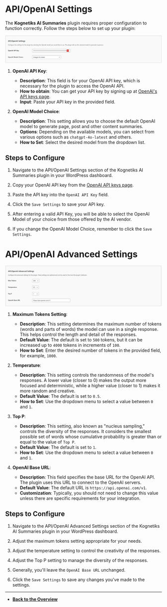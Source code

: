 # API/OpenAI Settings

The **Kognetiks AI Summaries** plugin requires proper configuration to function correctly. Follow the steps below to set up your plugin:

![API/OpenAI Settings](api-openai-settings.png)

1. **OpenAI API Key**:

   - **Description**: This field is for your OpenAI API key, which is necessary for the plugin to access the OpenAI API.
   - **How to obtain**: You can get your API key by signing up at [OpenAI's API keys page](https://platform.openai.com/account/api-keys).
   - **Input**: Paste your API key in the provided field.
   
2. **OpenAI Model Choice**:
   - **Description**: This setting allows you to choose the default OpenAI model to generate page, post and other content summaries.
   - **Options**: Depending on the available models, you can select from various options such as `chatgpt-4o-latest` and others.
   - **How to Set**: Select the desired model from the dropdown list.

## Steps to Configure

1. Navigate to the API/OpenAI Settings section of the Kognetiks AI Summaries plugin in your WordPress dashboard.

2. Copy your OpenAI API key from the [OpenAI API keys page](https://platform.openai.com/account/api-keys).

3. Paste the API key into the `OpenAI API Key` field.

4. Click the `Save Settings` to save your API key.

5. After entering a valid API Key, you will be able to select the OpenAI Model of your choice from those offered by the AI vendor.

6. If you change the OpenAI Model Choice, remember to click the `Save Settings`.

# API/OpenAI Advanced Settings

![API/OpenAI Advanced Settings](api-openai-advanced-settings.png)

1. **Maximum Tokens Setting**:
   - **Description**: This setting determines the maximum number of tokens (words and parts of words) the model can use in a single response. This helps control the length and detail of the responses.
   - **Default Value**: The default is set to `500` tokens, but it can be increased up to `4000` tokens in increments of `100`.
   - **How to Set**: Enter the desired number of tokens in the provided field, for example, `1000`.

2. **Temperature**:
   - **Description**: This setting controls the randomness of the model's responses. A lower value (closer to 0) makes the output more focused and deterministic, while a higher value (closer to 1) makes it more random and creative.
   - **Default Value**: The default is set to `0.5`.
   - **How to Set**: Use the dropdown menu to select a value between `0` and `1`.

3. **Top P**:
   - **Description**: This setting, also known as "nucleus sampling," controls the diversity of the responses. It considers the smallest possible set of words whose cumulative probability is greater than or equal to the value of `Top P`.
   - **Default Value**: The default is set to `1`.
   - **How to Set**: Use the dropdown menu to select a value between `0` and `1`.

4. **OpenAI Base URL**:
   - **Description**: This field specifies the base URL for the OpenAI API. The plugin uses this URL to connect to the OpenAI servers.
   - **Default Value**: The default URL is `https://api.openai.com/v1`.
   - **Customization**: Typically, you should not need to change this value unless there are specific requirements for your integration.

## Steps to Configure

1. Navigate to the API/OpenAI Advanced Settings section of the Kognetiks AI Summaries plugin in your WordPress dashboard.

2. Adjust the maximum tokens setting appropriate for your needs.

3. Adjust the temperature setting to control the creativity of the responses.

4. Adjust the Top P setting to manage the diversity of the responses.

5. Generally, you'll leave the `OpenAI Base URL` unchanged.

6. Click the `Save Settings` to save any changes you've made to the settings.

---

- **[Back to the Overview](/overview.md)**
